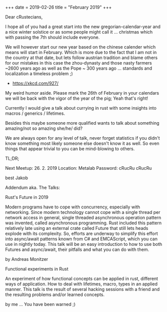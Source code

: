 +++
date = 2019-02-26
title = "February 2019"
+++

Dear cRustecians,

I hope all of you had a great start into the new gregorian-calendar-year and a nice winter solstice or as some people might call it ... christmas which with passing the 7th should include everyone.

We will however start our new year based on the chinese calender which means will start in February. Which is more due to the fact that I am not in the country at that date, but lets follow austrian tradition and blame others for our mistakes in this case the zhou-dynasty and those nasty farmers ~2600 years ago as well as the Pope ~ 300 years ago ... standards and localization a timeless problem ;)

* https://xkcd.com/927/

My weird humor aside. Please mark the 26th of February in your calendars we will be back with the vigor of the year of the pig; Yeah that's right!

Currently I would give a talk about currying in rust with some insights into macros / generics / lifetimes.

Besides this maybe someone more qualified wants to talk about something amazing/not so amazing she/he/ did?

We are always open for any level of talk, never forget statistics if you didn't know something most likely someone else doesn't know it as well. So even things that appear trivial to you can be mind-blowing to others.

TL;DR;

Next Meetup: 26. 2. 2019
Location: Metalab
Password: cRucRu cRucRu

best Jakob

Addendum aka. The Talks:

Rust's Future in 2019

Modern programs have to cope with concurrency, especially with networking. Since modern technology cannot cope with a single thread per network access in general, single threaded asynchronous operation pattern was invented, called asynchronous programming. Rust included this pattern relatively late using an external crate called Future that still lets heads explode with its complexity. So, efforts are underway to simplify this effort into async/await patterns known from C# and EMCAScript, which you can use in nightly today. This talk will be an easy introduction to how to use both Futures and async/await, their pitfalls and what you can do with them.

by Andreas Monitzer

Functional experiments in Rust

An experiment of how functional concepts can be applied in rust, different ways of application. How to deal with lifetimes, macro, types in an applied manner. This talk is the result of several hacking sessions with a friend and the resulting problems and/or learned concepts.

by me ... You have been warned ;)
